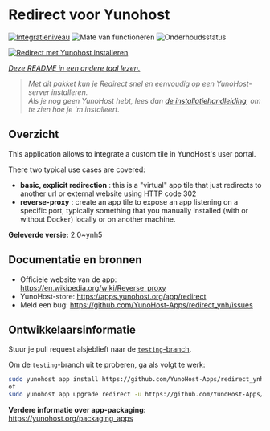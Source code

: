 <!--
NB: Deze README is automatisch gegenereerd door <https://github.com/YunoHost/apps/tree/master/tools/readme_generator>
Hij mag NIET handmatig aangepast worden.
-->

# Redirect voor Yunohost

[![Integratieniveau](https://dash.yunohost.org/integration/redirect.svg)](https://ci-apps.yunohost.org/ci/apps/redirect/) ![Mate van functioneren](https://ci-apps.yunohost.org/ci/badges/redirect.status.svg) ![Onderhoudsstatus](https://ci-apps.yunohost.org/ci/badges/redirect.maintain.svg)

[![Redirect met Yunohost installeren](https://install-app.yunohost.org/install-with-yunohost.svg)](https://install-app.yunohost.org/?app=redirect)

*[Deze README in een andere taal lezen.](./ALL_README.md)*

> *Met dit pakket kun je Redirect snel en eenvoudig op een YunoHost-server installeren.*  
> *Als je nog geen YunoHost hebt, lees dan [de installatiehandleiding](https://yunohost.org/install), om te zien hoe je 'm installeert.*

## Overzicht

This application allows to integrate a custom tile in YunoHost's user portal.

There two typical use cases are covered:
- **basic, explicit redirection** : this is a "virtual" app tile that just redirects to another url or external website using HTTP code 302
- **reverse-proxy** : create an app tile to expose an app listening on a specific port, typically something that you manually installed (with or without Docker) locally or on another machine.


**Geleverde versie:** 2.0~ynh5
## Documentatie en bronnen

- Officiele website van de app: <https://en.wikipedia.org/wiki/Reverse_proxy>
- YunoHost-store: <https://apps.yunohost.org/app/redirect>
- Meld een bug: <https://github.com/YunoHost-Apps/redirect_ynh/issues>

## Ontwikkelaarsinformatie

Stuur je pull request alsjeblieft naar de [`testing`-branch](https://github.com/YunoHost-Apps/redirect_ynh/tree/testing).

Om de `testing`-branch uit te proberen, ga als volgt te werk:

```bash
sudo yunohost app install https://github.com/YunoHost-Apps/redirect_ynh/tree/testing --debug
of
sudo yunohost app upgrade redirect -u https://github.com/YunoHost-Apps/redirect_ynh/tree/testing --debug
```

**Verdere informatie over app-packaging:** <https://yunohost.org/packaging_apps>
